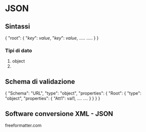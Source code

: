 # JSON 
## Sintassi
{
    "root": {
        "_key_": _value_,
        "_key_": _value_,
        .....
        .....
    }
}
### Tipi di dato
1. object
2. 
## Schema di validazione
{
    "Schema": "URL",
    "type": "object",
    "properties": {
        "Root": {
            "type": "object",
            "properties": {
                "Att1": val1,
                ....
                ....
            }
        }
    }
}
## Software conversione XML - JSON
freeformatter.com
